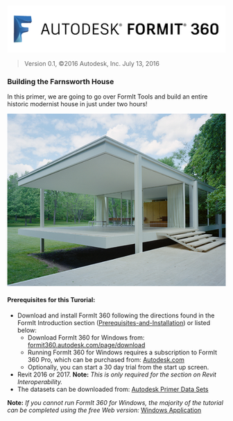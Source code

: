 ![](./images/b5030b43-df24-4259-ad6a-94bcad61bc78.png)

> Version 0.1, ©2016 Autodesk, Inc. July 13, 2016

### Building the Farnsworth House

In this primer, we are going to go over FormIt Tools and build an entire historic modernist house in just under two hours!

![](./images/49e004f3-d500-4890-9188-e8a87c1e396a-2.png)

#### Prerequisites for this Turorial:
- Download and install FormIt 360 following the directions found in the FormIt Introduction section ([Prerequisites-and-Installation](../formit-introduction/prerequisites-and-installation.md)) or listed below:
    - Download FormIt 360 for Windows from: [formit360.autodesk.com\/page\/download](http://formit360.autodesk.com/page/download)
    - Running FormIt 360 for Windows requires a subscription to FormIt 360 Pro, which can be purchased from: [Autodesk.com](http://www.autodesk.com/store/products/formit-360-pro)
    - Optionally, you can start a 30 day trial from the start up screen.
- Revit 2016 or 2017. **Note:** *This is only required for the section on Revit Interoperability.*
- The datasets can be downloaded from: [Autodesk Primer Data Sets](https://autodesk.app.box.com/s/thavswirrbflit27rbqzl26ljj7fu1uv) 

**Note:** *If you cannot run FormIt 360 for Windows, the majority of the tutorial can be completed using the free Web version:* [Windows Application](http://formit360.autodesk.com/app)

